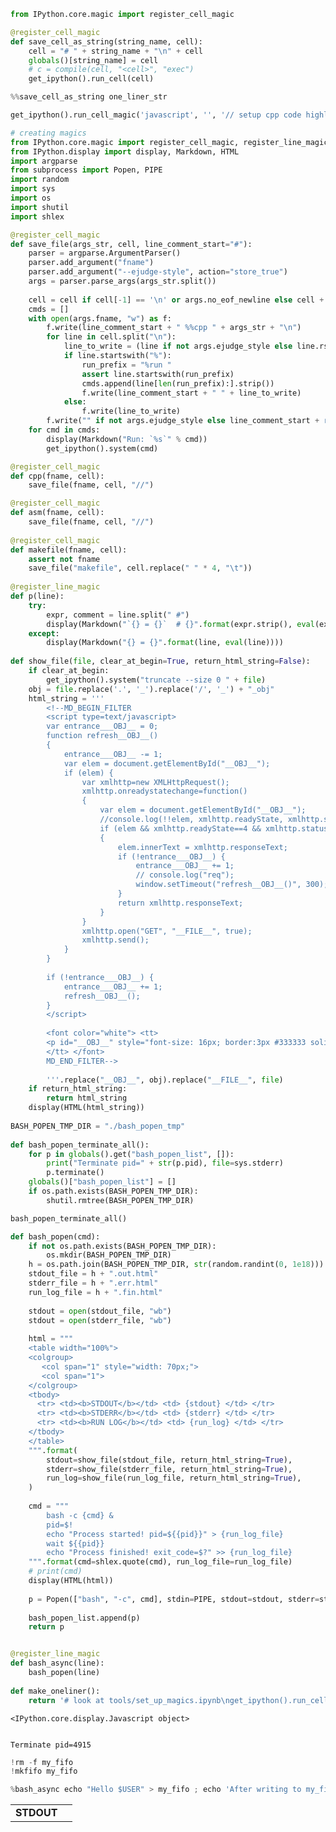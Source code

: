 ```python
from IPython.core.magic import register_cell_magic

@register_cell_magic
def save_cell_as_string(string_name, cell):
    cell = "# " + string_name + "\n" + cell
    globals()[string_name] = cell
    # c = compile(cell, "<cell>", "exec")
    get_ipython().run_cell(cell)
```


```python
%%save_cell_as_string one_liner_str

get_ipython().run_cell_magic('javascript', '', '// setup cpp code highlighting\nIPython.CodeCell.options_default.highlight_modes["text/x-c++src"] = {\'reg\':[/^%%cpp/]} ;')

# creating magics
from IPython.core.magic import register_cell_magic, register_line_magic
from IPython.display import display, Markdown, HTML
import argparse
from subprocess import Popen, PIPE
import random
import sys
import os
import shutil
import shlex

@register_cell_magic
def save_file(args_str, cell, line_comment_start="#"):
    parser = argparse.ArgumentParser()
    parser.add_argument("fname")
    parser.add_argument("--ejudge-style", action="store_true")
    args = parser.parse_args(args_str.split())
    
    cell = cell if cell[-1] == '\n' or args.no_eof_newline else cell + "\n"
    cmds = []
    with open(args.fname, "w") as f:
        f.write(line_comment_start + " %%cpp " + args_str + "\n")
        for line in cell.split("\n"):
            line_to_write = (line if not args.ejudge_style else line.rstrip()) + "\n"
            if line.startswith("%"):
                run_prefix = "%run "
                assert line.startswith(run_prefix)
                cmds.append(line[len(run_prefix):].strip())
                f.write(line_comment_start + " " + line_to_write)
            else:
                f.write(line_to_write)
        f.write("" if not args.ejudge_style else line_comment_start + r" line without \n")
    for cmd in cmds:
        display(Markdown("Run: `%s`" % cmd))
        get_ipython().system(cmd)

@register_cell_magic
def cpp(fname, cell):
    save_file(fname, cell, "//")

@register_cell_magic
def asm(fname, cell):
    save_file(fname, cell, "//")
    
@register_cell_magic
def makefile(fname, cell):
    assert not fname
    save_file("makefile", cell.replace(" " * 4, "\t"))
        
@register_line_magic
def p(line):
    try:
        expr, comment = line.split(" #")
        display(Markdown("`{} = {}`  # {}".format(expr.strip(), eval(expr), comment.strip())))
    except:
        display(Markdown("{} = {}".format(line, eval(line))))
        
def show_file(file, clear_at_begin=True, return_html_string=False):
    if clear_at_begin:
        get_ipython().system("truncate --size 0 " + file)
    obj = file.replace('.', '_').replace('/', '_') + "_obj"
    html_string = '''
        <!--MD_BEGIN_FILTER
        <script type=text/javascript>
        var entrance___OBJ__ = 0;
        function refresh__OBJ__()
        {
            entrance___OBJ__ -= 1;
            var elem = document.getElementById("__OBJ__");
            if (elem) {
                var xmlhttp=new XMLHttpRequest();
                xmlhttp.onreadystatechange=function()
                {
                    var elem = document.getElementById("__OBJ__");
                    //console.log(!!elem, xmlhttp.readyState, xmlhttp.status, entrance___OBJ__);
                    if (elem && xmlhttp.readyState==4 && xmlhttp.status==200)
                    {
                        elem.innerText = xmlhttp.responseText;
                        if (!entrance___OBJ__) {
                            entrance___OBJ__ += 1;
                            // console.log("req");
                            window.setTimeout("refresh__OBJ__()", 300); 
                        }
                        return xmlhttp.responseText;
                    } 
                }
                xmlhttp.open("GET", "__FILE__", true);
                xmlhttp.send();     
            }
        }
        
        if (!entrance___OBJ__) {
            entrance___OBJ__ += 1;
            refresh__OBJ__(); 
        }
        </script>
        
        <font color="white"> <tt>
        <p id="__OBJ__" style="font-size: 16px; border:3px #333333 solid; background: #333333; border-radius: 10px; padding: 10px;  "></p>
        </tt> </font>
        MD_END_FILTER-->
        
        '''.replace("__OBJ__", obj).replace("__FILE__", file)
    if return_html_string:
        return html_string
    display(HTML(html_string))
    
BASH_POPEN_TMP_DIR = "./bash_popen_tmp"
    
def bash_popen_terminate_all():
    for p in globals().get("bash_popen_list", []):
        print("Terminate pid=" + str(p.pid), file=sys.stderr)
        p.terminate()
    globals()["bash_popen_list"] = []
    if os.path.exists(BASH_POPEN_TMP_DIR):
        shutil.rmtree(BASH_POPEN_TMP_DIR)

bash_popen_terminate_all()  

def bash_popen(cmd):
    if not os.path.exists(BASH_POPEN_TMP_DIR):
        os.mkdir(BASH_POPEN_TMP_DIR)
    h = os.path.join(BASH_POPEN_TMP_DIR, str(random.randint(0, 1e18)))
    stdout_file = h + ".out.html"
    stderr_file = h + ".err.html"
    run_log_file = h + ".fin.html"
    
    stdout = open(stdout_file, "wb")
    stdout = open(stderr_file, "wb")
    
    html = """
    <table width="100%">
    <colgroup>
       <col span="1" style="width: 70px;">
       <col span="1">
    </colgroup>    
    <tbody>
      <tr> <td><b>STDOUT</b></td> <td> {stdout} </td> </tr>
      <tr> <td><b>STDERR</b></td> <td> {stderr} </td> </tr>
      <tr> <td><b>RUN LOG</b></td> <td> {run_log} </td> </tr>
    </tbody>
    </table>
    """.format(
        stdout=show_file(stdout_file, return_html_string=True),
        stderr=show_file(stderr_file, return_html_string=True),
        run_log=show_file(run_log_file, return_html_string=True),
    )
    
    cmd = """
        bash -c {cmd} &
        pid=$!
        echo "Process started! pid=${{pid}}" > {run_log_file}
        wait ${{pid}}
        echo "Process finished! exit_code=$?" >> {run_log_file}
    """.format(cmd=shlex.quote(cmd), run_log_file=run_log_file)
    # print(cmd)
    display(HTML(html))
    
    p = Popen(["bash", "-c", cmd], stdin=PIPE, stdout=stdout, stderr=stdout)
    
    bash_popen_list.append(p)
    return p


@register_line_magic
def bash_async(line):
    bash_popen(line)
    
def make_oneliner():
    return '# look at tools/set_up_magics.ipynb\nget_ipython().run_cell(%s)\nNone' % repr(one_liner_str)
```


    <IPython.core.display.Javascript object>


    Terminate pid=4915



```python
!rm -f my_fifo
!mkfifo my_fifo
```


```python
%bash_async echo "Hello $USER" > my_fifo ; echo 'After writing to my_fifo'
```



<table width="100%">
<colgroup>
   <col span="1" style="width: 70px;">
   <col span="1">
</colgroup>    
<tbody>
  <tr> <td><b>STDOUT</b></td> <td> 
    <!--MD_BEGIN_FILTER
    <script type=text/javascript>
    var entrance___bash_popen_tmp_324411773304414884_out_html_obj = 0;
    function refresh__bash_popen_tmp_324411773304414884_out_html_obj()
    {
        entrance___bash_popen_tmp_324411773304414884_out_html_obj -= 1;
        var elem = document.getElementById("__bash_popen_tmp_324411773304414884_out_html_obj");
        if (elem) {
            var xmlhttp=new XMLHttpRequest();
            xmlhttp.onreadystatechange=function()
            {
                var elem = document.getElementById("__bash_popen_tmp_324411773304414884_out_html_obj");
                //console.log(!!elem, xmlhttp.readyState, xmlhttp.status, entrance___bash_popen_tmp_324411773304414884_out_html_obj);
                if (elem && xmlhttp.readyState==4 && xmlhttp.status==200)
                {
                    elem.innerText = xmlhttp.responseText;
                    if (!entrance___bash_popen_tmp_324411773304414884_out_html_obj) {
                        entrance___bash_popen_tmp_324411773304414884_out_html_obj += 1;
                        // console.log("req");
                        window.setTimeout("refresh__bash_popen_tmp_324411773304414884_out_html_obj()", 300); 
                    }
                    return xmlhttp.responseText;
                } 
            }
            xmlhttp.open("GET", "./bash_popen_tmp/324411773304414884.out.html", true);
            xmlhttp.send();     
        }
    }

    if (!entrance___bash_popen_tmp_324411773304414884_out_html_obj) {
        entrance___bash_popen_tmp_324411773304414884_out_html_obj += 1;
        refresh__bash_popen_tmp_324411773304414884_out_html_obj(); 
    }
    </script>

    <font color="white"> <tt>
    <p id="__bash_popen_tmp_324411773304414884_out_html_obj" style="font-size: 16px; border:3px #333333 solid; background: #333333; border-radius: 10px; padding: 10px;  "></p>
    </tt> </font>
    MD_END_FILTER-->
    
     </td> </tr>
  <tr> <td><b>STDERR</b></td> <td> 
    <!--MD_BEGIN_FILTER
    <script type=text/javascript>
    var entrance___bash_popen_tmp_324411773304414884_err_html_obj = 0;
    function refresh__bash_popen_tmp_324411773304414884_err_html_obj()
    {
        entrance___bash_popen_tmp_324411773304414884_err_html_obj -= 1;
        var elem = document.getElementById("__bash_popen_tmp_324411773304414884_err_html_obj");
        if (elem) {
            var xmlhttp=new XMLHttpRequest();
            xmlhttp.onreadystatechange=function()
            {
                var elem = document.getElementById("__bash_popen_tmp_324411773304414884_err_html_obj");
                //console.log(!!elem, xmlhttp.readyState, xmlhttp.status, entrance___bash_popen_tmp_324411773304414884_err_html_obj);
                if (elem && xmlhttp.readyState==4 && xmlhttp.status==200)
                {
                    elem.innerText = xmlhttp.responseText;
                    if (!entrance___bash_popen_tmp_324411773304414884_err_html_obj) {
                        entrance___bash_popen_tmp_324411773304414884_err_html_obj += 1;
                        // console.log("req");
                        window.setTimeout("refresh__bash_popen_tmp_324411773304414884_err_html_obj()", 300); 
                    }
                    return xmlhttp.responseText;
                } 
            }
            xmlhttp.open("GET", "./bash_popen_tmp/324411773304414884.err.html", true);
            xmlhttp.send();     
        }
    }

    if (!entrance___bash_popen_tmp_324411773304414884_err_html_obj) {
        entrance___bash_popen_tmp_324411773304414884_err_html_obj += 1;
        refresh__bash_popen_tmp_324411773304414884_err_html_obj(); 
    }
    </script>

    <font color="white"> <tt>
    <p id="__bash_popen_tmp_324411773304414884_err_html_obj" style="font-size: 16px; border:3px #333333 solid; background: #333333; border-radius: 10px; padding: 10px;  "></p>
    </tt> </font>
    MD_END_FILTER-->
    After writing to my_fifo

     </td> </tr>
  <tr> <td><b>RUN LOG</b></td> <td> 
    <!--MD_BEGIN_FILTER
    <script type=text/javascript>
    var entrance___bash_popen_tmp_324411773304414884_fin_html_obj = 0;
    function refresh__bash_popen_tmp_324411773304414884_fin_html_obj()
    {
        entrance___bash_popen_tmp_324411773304414884_fin_html_obj -= 1;
        var elem = document.getElementById("__bash_popen_tmp_324411773304414884_fin_html_obj");
        if (elem) {
            var xmlhttp=new XMLHttpRequest();
            xmlhttp.onreadystatechange=function()
            {
                var elem = document.getElementById("__bash_popen_tmp_324411773304414884_fin_html_obj");
                //console.log(!!elem, xmlhttp.readyState, xmlhttp.status, entrance___bash_popen_tmp_324411773304414884_fin_html_obj);
                if (elem && xmlhttp.readyState==4 && xmlhttp.status==200)
                {
                    elem.innerText = xmlhttp.responseText;
                    if (!entrance___bash_popen_tmp_324411773304414884_fin_html_obj) {
                        entrance___bash_popen_tmp_324411773304414884_fin_html_obj += 1;
                        // console.log("req");
                        window.setTimeout("refresh__bash_popen_tmp_324411773304414884_fin_html_obj()", 300); 
                    }
                    return xmlhttp.responseText;
                } 
            }
            xmlhttp.open("GET", "./bash_popen_tmp/324411773304414884.fin.html", true);
            xmlhttp.send();     
        }
    }

    if (!entrance___bash_popen_tmp_324411773304414884_fin_html_obj) {
        entrance___bash_popen_tmp_324411773304414884_fin_html_obj += 1;
        refresh__bash_popen_tmp_324411773304414884_fin_html_obj(); 
    }
    </script>

    <font color="white"> <tt>
    <p id="__bash_popen_tmp_324411773304414884_fin_html_obj" style="font-size: 16px; border:3px #333333 solid; background: #333333; border-radius: 10px; padding: 10px;  "></p>
    </tt> </font>
    MD_END_FILTER-->
    Process started! pid=4930
Process finished! exit_code=0

     </td> </tr>
</tbody>
</table>




```python
!cat my_fifo
```

    Hello pechatnov



```python

```


```python

```


```python

```


```python

```


```python

```


```python

```


```python

```


```python

```


```python

```


```python

```


```python

```


```python

```


```python

```


```python

```


```python

```


```python

```


```python
print(make_oneliner())
```

    # look at tools/set_up_magics.ipynb
    get_ipython().run_cell('# one_liner_str\n\nget_ipython().run_cell_magic(\'javascript\', \'\', \'// setup cpp code highlighting\\nIPython.CodeCell.options_default.highlight_modes["text/x-c++src"] = {\\\'reg\\\':[/^%%cpp/]} ;\')\n\n# creating magics\nfrom IPython.core.magic import register_cell_magic, register_line_magic\nfrom IPython.display import display, Markdown, HTML\nimport argparse\nfrom subprocess import Popen, PIPE\nimport random\nimport sys\nimport os\nimport shutil\nimport shlex\n\n@register_cell_magic\ndef save_file(args_str, cell, line_comment_start="#"):\n    parser = argparse.ArgumentParser()\n    parser.add_argument("fname")\n    parser.add_argument("--ejudge-style", action="store_true")\n    args = parser.parse_args(args_str.split())\n    \n    cell = cell if cell[-1] == \'\\n\' or args.no_eof_newline else cell + "\\n"\n    cmds = []\n    with open(args.fname, "w") as f:\n        f.write(line_comment_start + " %%cpp " + args_str + "\\n")\n        for line in cell.split("\\n"):\n            line_to_write = (line if not args.ejudge_style else line.rstrip()) + "\\n"\n            if line.startswith("%"):\n                run_prefix = "%run "\n                assert line.startswith(run_prefix)\n                cmds.append(line[len(run_prefix):].strip())\n                f.write(line_comment_start + " " + line_to_write)\n            else:\n                f.write(line_to_write)\n        f.write("" if not args.ejudge_style else line_comment_start + r" line without \\n")\n    for cmd in cmds:\n        display(Markdown("Run: `%s`" % cmd))\n        get_ipython().system(cmd)\n\n@register_cell_magic\ndef cpp(fname, cell):\n    save_file(fname, cell, "//")\n\n@register_cell_magic\ndef asm(fname, cell):\n    save_file(fname, cell, "//")\n    \n@register_cell_magic\ndef makefile(fname, cell):\n    assert not fname\n    save_file("makefile", cell.replace(" " * 4, "\\t"))\n        \n@register_line_magic\ndef p(line):\n    try:\n        expr, comment = line.split(" #")\n        display(Markdown("`{} = {}`  # {}".format(expr.strip(), eval(expr), comment.strip())))\n    except:\n        display(Markdown("{} = {}".format(line, eval(line))))\n        \ndef show_file(file, clear_at_begin=True, return_html_string=False):\n    if clear_at_begin:\n        get_ipython().system("truncate --size 0 " + file)\n    obj = file.replace(\'.\', \'_\').replace(\'/\', \'_\') + "_obj"\n    html_string = \'\'\'\n        <script type=text/javascript>\n        var entrance___OBJ__ = 0;\n        function refresh__OBJ__()\n        {\n            entrance___OBJ__ -= 1;\n            var elem = document.getElementById("__OBJ__");\n            if (elem) {\n                var xmlhttp=new XMLHttpRequest();\n                xmlhttp.onreadystatechange=function()\n                {\n                    var elem = document.getElementById("__OBJ__");\n                    //console.log(!!elem, xmlhttp.readyState, xmlhttp.status, entrance___OBJ__);\n                    if (elem && xmlhttp.readyState==4 && xmlhttp.status==200)\n                    {\n                        elem.innerText = xmlhttp.responseText;\n                        if (!entrance___OBJ__) {\n                            entrance___OBJ__ += 1;\n                            // console.log("req");\n                            window.setTimeout("refresh__OBJ__()", 300); \n                        }\n                        return xmlhttp.responseText;\n                    } \n                }\n                xmlhttp.open("GET", "__FILE__", true);\n                xmlhttp.send();     \n            }\n        }\n        \n        if (!entrance___OBJ__) {\n            entrance___OBJ__ += 1;\n            refresh__OBJ__(); \n        }\n        \n        </script>\n        \n        <font color="white"> <tt>\n        <p id="__OBJ__" style="font-size: 16px; border:3px #333333 solid; background: #333333; border-radius: 10px; padding: 10px;  "></p>\n        </tt> </font>\n        \'\'\'.replace("__OBJ__", obj).replace("__FILE__", file)\n    if return_html_string:\n        return html_string\n    display(HTML(html_string))\n    \nBASH_POPEN_TMP_DIR = "./bash_popen_tmp"\n    \ndef bash_popen_terminate_all():\n    for p in globals().get("bash_popen_list", []):\n        print("Terminate pid=" + str(p.pid), file=sys.stderr)\n        p.terminate()\n    globals()["bash_popen_list"] = []\n    if os.path.exists(BASH_POPEN_TMP_DIR):\n        shutil.rmtree(BASH_POPEN_TMP_DIR)\n\nbash_popen_terminate_all()  \n\ndef bash_popen(cmd):\n    if not os.path.exists(BASH_POPEN_TMP_DIR):\n        os.mkdir(BASH_POPEN_TMP_DIR)\n    h = os.path.join(BASH_POPEN_TMP_DIR, str(random.randint(0, 1e18)))\n    stdout_file = h + ".out.html"\n    stderr_file = h + ".err.html"\n    run_log_file = h + ".fin.html"\n    \n    stdout = open(stdout_file, "wb")\n    stdout = open(stderr_file, "wb")\n    \n    html = """\n    <table width="100%">\n    <colgroup>\n       <col span="1" style="width: 70px;">\n       <col span="1">\n    </colgroup>    \n    <tbody>\n      <tr> <td><b>STDOUT</b></td> <td> {stdout} </td> </tr>\n      <tr> <td><b>STDERR</b></td> <td> {stderr} </td> </tr>\n      <tr> <td><b>RUN LOG</b></td> <td> {run_log} </td> </tr>\n    </tbody>\n    </table>\n    """.format(\n        stdout=show_file(stdout_file, return_html_string=True),\n        stderr=show_file(stderr_file, return_html_string=True),\n        run_log=show_file(run_log_file, return_html_string=True),\n    )\n    \n    cmd = """\n        bash -c {cmd} &\n        pid=$!\n        echo "Process started! pid=${{pid}}" > {run_log_file}\n        wait ${{pid}}\n        echo "Process finished! exit_code=$?" >> {run_log_file}\n    """.format(cmd=shlex.quote(cmd), run_log_file=run_log_file)\n    # print(cmd)\n    display(HTML(html))\n    \n    p = Popen(["bash", "-c", cmd], stdin=PIPE, stdout=stdout, stderr=stdout)\n    \n    bash_popen_list.append(p)\n    return p\n\n\n@register_line_magic\ndef bash_async(line):\n    bash_popen(line)\n    \ndef make_oneliner():\n    return \'# look at tools/set_up_magics.ipynb\\nget_ipython().run_cell(%s)\\nNone\' % repr(one_liner_str)\n')
    None



```python

```
